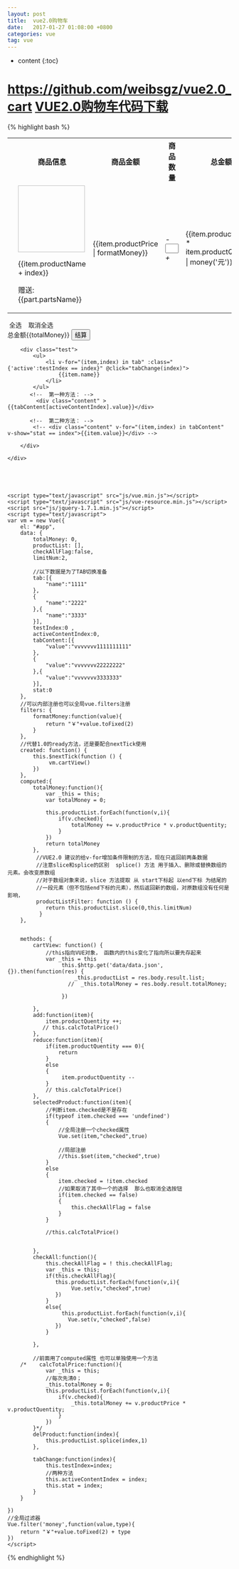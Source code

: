 ```yaml
---
layout: post
title:  vue2.0购物车
date:   2017-01-27 01:08:00 +0800
categories: vue
tag: vue
---
```


* content
{:toc}

https://github.com/weibsgz/vue2.0_cart
[VUE2.0购物车代码下载](https://github.com/weibsgz/vue2.0_cart)
====================================
{% highlight bash %}
<!DOCTYPE html>
<html lang="en">

<head>
    <meta charset="UTF-8">
    <title>Document</title>
    <link rel="stylesheet" href="css/reset.css">
    <link rel="stylesheet" href="css/css.css">
</head>

<body>
    <div class="main" id="app">
        <table class="table">
            <tr>
                <th></th>
                <th>商品信息</th>
                <th>商品金额</th>
                <th>商品数量</th>
                <th>总金额</th>
                <th>编辑</th>
            </tr>
            <tr v-for="(item,index) in productListFilter">
                <td>
                    <div class="uncheck" v-bind:class="{'checked':item.checked}" @click="selectedProduct(item)"></div>
                </td>
                <td>
                    <div class="item_img">
                        <img v-bind:src="item.productImage" alt="" width="150px" height="150px">
                        <p>{{item.productName + index}}</p>
                        <!-- 这里再次循环item中的数据 -->
                        <p>赠送:<span v-for="part in item.partsName">{{part.partsName}}</span></p>
                    </div>
                </td>
                <td>
                    <p>{{item.productPrice | formatMoney}}</p>
                </td>
                <td>
                    <em @click="reduce(item)"> - </em>
                    <!-- 双向数据绑定，绑定数量影响总价格 -->
                    <input type="text" style="width: 30px;" v-model="item.productQuentity"> 
                    <em @click="add(item)"> + </em>
                </td>
                <td>
                    <p class="totalCount">{{item.productPrice * item.productQuentity | money('元')}}</p>
                </td>
                <td>
                    <p class="del" @click="delProduct(index)">删除</p>
                </td>
            </tr>
        </table>
        <div class="menu">
            <div class="menuLeft">
                <div class="uncheck" style="display: inline-block;" :class="{'checked':checkAllFlag}" @click="checkAll()"></div>
                <span style="margin-right: 15px;">全选</span><span>取消全选</span>
            </div>
            <div class="menuRight">
                总金额<span>{{totalMoney}}</span>
                <button>结算</button>
            </div>
        </div>


        <div class="test">
            <ul>
                <li v-for="(item,index) in tab" :class="{'active':testIndex == index}" @click="tabChange(index)">
                    {{item.name}}
                </li>
            </ul>
           <!--  第一种方法： -->
             <div class="content" >{{tabContent[activeContentIndex].value}}</div> 

           <!--  第二种方法： -->
            <!-- <div class="content" v-for="(item,index) in tabContent" v-show="stat == index">{{item.value}}</div> -->
            
        </div>

    </div>





    <script type="text/javascript" src="js/vue.min.js"></script>
    <script type="text/javascript" src="js/vue-resource.min.js"></script>
    <script src="js/jquery-1.7.1.min.js"></script>
    <script type="text/javascript">
    var vm = new Vue({
        el: "#app",
        data: {
            totalMoney: 0,
            productList: [],
            checkAllFlag:false,
            limitNum:2,

            //以下数据是为了TAB切换准备
            tab:[{
                "name":"1111"
            },
            {
                "name":"2222"
            },{
                "name":"3333"
            }],
            testIndex:0 ,
            activeContentIndex:0,  
            tabContent:[{
                "value":"vvvvvvv1111111111"
            },
            {
                "value":"vvvvvvv22222222"
            },{
                "value":"vvvvvvv3333333"
            }],
            stat:0       
        },
        //可以内部注册也可以全局vue.filters注册
        filters: {
            formatMoney:function(value){
                return "￥"+value.toFixed(2)
            }
        },
        //代替1.0的ready方法，还是要配合nextTick使用
        created: function() {           
            this.$nextTick(function () {
                 vm.cartView()
            })
        },
        computed:{
            totalMoney:function(){
                var _this = this;
                var totalMoney = 0;
               
                this.productList.forEach(function(v,i){
                    if(v.checked){
                        totalMoney += v.productPrice * v.productQuentity;
                    }
                })
                return totalMoney
            },
             //VUE2.0 建议的给v-for增加条件限制的方法，现在只返回前两条数据
             //注意slice和splice的区别  splice() 方法 用于插入、删除或替换数组的元素。会改变原数组
             //对于数组对象来说，slice 方法提取 从 start下标起 以end下标 为结尾的 
             //一段元素（但不包括end下标的元素），然后返回新的数组，对原数组没有任何是影响，
             productListFilter: function () {
                return this.productList.slice(0,this.limitNum)
              }
        },
       

        methods: {
            cartView: function() {
                //this指向VUE对象， 函数内的this变化了指向所以要先存起来
                var _this = this
                     this.$http.get('data/data.json', {}).then(function(res) {
                         _this.productList = res.body.result.list;
                       //  _this.totalMoney = res.body.result.totalMoney;
                        
                     })             

            },
            add:function(item){
                item.productQuentity ++;
               // this.calcTotalPrice()
            },
            reduce:function(item){
                if(item.productQuentity === 0){
                    return 
                }
                else
                {
                     item.productQuentity --
                }
                // this.calcTotalPrice()
            },
            selectedProduct:function(item){
                //判断item.checked是不是存在
                if(typeof item.checked === 'undefined')
                {
                    //全局注册一个checked属性
                    Vue.set(item,"checked",true)
                   
                    //局部注册
                    //this.$set(item,"checked",true)
                }
                else
                {
                    item.checked = !item.checked
                    //如果取消了其中一个的选择  那么也取消全选按钮
                    if(item.checked == false)
                    {
                        this.checkAllFlag = false
                    }
                }

                //this.calcTotalPrice()


            },
            checkAll:function(){
                this.checkAllFlag = ! this.checkAllFlag;
                var _this = this;
                if(this.checkAllFlag){
                   this.productList.forEach(function(v,i){                       
                        Vue.set(v,"checked",true)                      
                   })
                }
                else{                    
                     this.productList.forEach(function(v,i){                       
                       Vue.set(v,"checked",false)
                   })
                }
               
            },

            //前面用了computed属性 也可以单独使用一个方法
        /*    calcTotalPrice:function(){
                var _this = this;
                //每次先清0；
                _this.totalMoney = 0;
                this.productList.forEach(function(v,i){
                    if(v.checked){
                        _this.totalMoney += v.productPrice * v.productQuentity;
                    }
                })
            }*/
            delProduct:function(index){
                this.productList.splice(index,1)
            },

            tabChange:function(index){
                this.testIndex=index;
                //两种方法
                this.activeContentIndex = index;
                this.stat = index;
            }
        }

    })
    //全局过滤器
    Vue.filter('money',function(value,type){
        return "￥"+value.toFixed(2) + type
    })
    </script>
</body>

</html>


{% endhighlight %}

